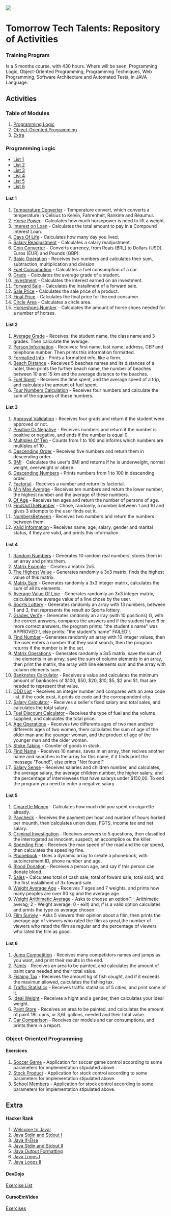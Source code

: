 <img src="https://github.com/RitaFer/tomorrow-tech-talents/blob/main/assets/TomorrowTechTalentsLogo.svg" style="width: 300%, height: auto, margin-left: auto, margin-left: auto" />

# Tomorrow Tech Talents: Repository of Activities

### Training Program

Is a 5 months course, with 430 hours. Where will be seen, Programming Logic, Object-Oriented Programming, Programming Techniques, Web Programming, Software Architecture and Automated Tests, in JAVA Language.

## Activities

### Table of Modules

1. [Programming Logic](#programming-logic)
2. [Object-Oriented Programming](#object-oriented-programming)
3. [Extra](#extra)


### Programming Logic
   - [List 1](#list-1)
   - [List 2](#list-2)
   - [List 3](#list-3)
   - [List 4](#list-4)
   - [List 5](#list-5)
   - [List 6](#list-6)

#### List 1
1. [Temperature Converter](https://github.com/RitaFer/tomorrow-tech-talents/blob/main/src/programminglogic/class01/ex01.java) - Temperature convert, which converts a temperature in Celsius to Kelvin, Fahrenheit, Rankine and Réaumur.
2. [Horse Power](https://github.com/RitaFer/tomorrow-tech-talents/blob/main/src/programminglogic/class01/ex02.java) - Calculates how much horsepower is need to lift a weight.
3. [Interest on Loan](https://github.com/RitaFer/tomorrow-tech-talents/blob/main/src/programminglogic/class01/ex03.java) - Calculates the total amount to pay in a Compound Interest Loan.
4. [Days Of Life](https://github.com/RitaFer/tomorrow-tech-talents/blob/main/src/programminglogic/class01/ex04.java) - Calculates how many day you lived.
5. [Salary Readjustment](https://github.com/RitaFer/tomorrow-tech-talents/blob/main/src/programminglogic/class01/ex05.java) - Calculates a salary readjustment.
6. [Coin Converter](https://github.com/RitaFer/tomorrow-tech-talents/blob/main/src/programminglogic/class01/ex06.java) - Converts currency, from Reais (BRL) to Dollars (USD), Euros (EUR) and Pounds (GBP).
7. [Basic Operation](https://github.com/RitaFer/tomorrow-tech-talents/blob/main/src/programminglogic/class01/ex07.java) - Receives two numbers and calculates their sum, subtraction, multiplication and division.
8. [Fuel Consumption](https://github.com/RitaFer/tomorrow-tech-talents/blob/main/src/programminglogic/class01/ex08.java) - Calculates a fuel consumption of a car.
9. [Grade](https://github.com/RitaFer/tomorrow-tech-talents/blob/main/src/programminglogic/class01/ex09.java) - Calculates the average grade of a student.
10. [Investment](https://github.com/RitaFer/tomorrow-tech-talents/blob/main/src/programminglogic/class01/ex10.java) - Calculates the interest earned on an investment.
11. [Forward Sale](https://github.com/RitaFer/tomorrow-tech-talents/blob/main/src/programminglogic/class01/ex11.java) - Calculates the installment of a forward sale.
12. [Sale Price](https://github.com/RitaFer/tomorrow-tech-talents/blob/main/src/programminglogic/class01/ex12.java) - Calculates the sale price of a product.
13. [Final Price](https://github.com/RitaFer/tomorrow-tech-talents/blob/main/src/programminglogic/class01/ex13.java) - Calculates the final price for the end consumer.
14. [Circle Area](https://github.com/RitaFer/tomorrow-tech-talents/blob/main/src/programminglogic/class01/ex14.java) - Calculates a circle area.
15. [Horseshoes Number](https://github.com/RitaFer/tomorrow-tech-talents/blob/main/src/programminglogic/class01/ex15.java) - Calculates the amount of horse shoes needed for a number of horses.

#### List 2
1. [Average Grade](https://github.com/RitaFer/tomorrow-tech-talents/blob/main/src/programminglogic/class02/ex01.java) - Receives: the student name, the class name and 3 grades. Then calculate the average.
2. [Person Information](https://github.com/RitaFer/tomorrow-tech-talents/blob/main/src/programminglogic/class02/ex02.java) - Receives: first name, last name, address, CEP and telephone number. Then prints this information formatted.
3. [Formatted Info](https://github.com/RitaFer/tomorrow-tech-talents/blob/main/src/programminglogic/class02/ex03.java) - Prints a formatted info, like a form.
4. [Beach Distance](https://github.com/RitaFer/tomorrow-tech-talents/blob/main/src/programminglogic/class02/ex04.java) - Receives 5 beaches names and its distances of a hotel, then prints the further beach name, the number of beaches between 10 and 15 km and the average distance to the beaches.
5. [Fuel Spent](https://github.com/RitaFer/tomorrow-tech-talents/blob/main/src/programminglogic/class02/ex05.java) - Receives the time spent, and the average speed of a trip, and calculates the amount of fuel spent. 
6. [Four Numbers Calculation](https://github.com/RitaFer/tomorrow-tech-talents/blob/main/src/programminglogic/class02/ex06.java) - Receives four numbers and calculate the sum of the squares of these numbers.

#### List 3
1. [Approval Validation](https://github.com/RitaFer/tomorrow-tech-talents/tree/main/src/programminglogic/class03/ex01.java) - Receives four grads and return if the student were approved or not.
2. [Positive Or Negative](https://github.com/RitaFer/tomorrow-tech-talents/tree/main/src/programminglogic/class03/ex02.java) - Receives numbers and return if the number is positive or negative, and ends if the number is equal 0.
3. [Multiples Of Ten](https://github.com/RitaFer/tomorrow-tech-talents/tree/main/src/programminglogic/class03/ex03.java) - Counts from 1 to 100 and informs which numbers are multiples of 10 .
4. [Descending Order](https://github.com/RitaFer/tomorrow-tech-talents/tree/main/src/programminglogic/class03/ex04.java) - Receives five numbers and return them in descending order.
5. [BMI](https://github.com/RitaFer/tomorrow-tech-talents/tree/main/src/programminglogic/class03/ex05.java) - Calculates the user's BMI and returns if he is underweight, normal weight, overweight or obese.
6. [Descending Numbers](https://github.com/RitaFer/tomorrow-tech-talents/tree/main/src/programminglogic/class03/ex06.java) - Prints numbers from 1 to 100 in descending order.
7. [Factorial](https://github.com/RitaFer/tomorrow-tech-talents/tree/main/src/programminglogic/class03/ex07.java) - Receives a number and return its factorial.
8. [Min Max Average](https://github.com/RitaFer/tomorrow-tech-talents/tree/main/src/programminglogic/class03/ex08.java) - Receives ten numbers and return the lower number, the highest number and the average of these numbers.
9. [Of Age](https://github.com/RitaFer/tomorrow-tech-talents/tree/main/src/programminglogic/class03/ex09.java) - Receives ten ages and return the number of persons of age.
10. [FindOutTheNumber](https://github.com/RitaFer/tomorrow-tech-talents/tree/main/src/programminglogic/class03/ex10.java) - Chose, randomly, a number between 1 and 10 and gives 3 attempts to the user finds out it.
11. [NumbersBetween](https://github.com/RitaFer/tomorrow-tech-talents/tree/main/src/programminglogic/class03/ex11.java) - Receives two numbers and return the numbers between them.
12. [Valid Information](https://github.com/RitaFer/tomorrow-tech-talents/tree/main/src/programminglogic/class03/ex12.java) - Receives name, age, salary, gender and marital status, if they are valid, and prints this information.

#### List 4
1. [Random Numbers](https://github.com/RitaFer/tomorrow-tech-talents/tree/main/src/programminglogic/class04/ex01.java) - Generates 10 random real numbers, stores them in an array and prints them.
2. [Matrix Example](https://github.com/RitaFer/tomorrow-tech-talents/tree/main/src/programminglogic/class04/ex02.java) - Creates a matrix 2x5.
3. [The Highest Value](https://github.com/RitaFer/tomorrow-tech-talents/tree/main/src/programminglogic/class04/ex03.java) - Generates randomly a 3x3 matrix, finds the highest value of this matrix.
4. [Matrix Sum](https://github.com/RitaFer/tomorrow-tech-talents/tree/main/src/programminglogic/class04/ex04.java) - Generates randomly a 3x3 integer matrix, calculates the sum of all its elements.
5. [Average Value Of Line](https://github.com/RitaFer/tomorrow-tech-talents/tree/main/src/programminglogic/class04/ex05.java) - Generates randomly an 3x3 integer matrix, calculates the average value of a line chose by the user.
6. [Sports Lottery](https://github.com/RitaFer/tomorrow-tech-talents/tree/main/src/programminglogic/class04/ex06.java) - Generates randomly an array with 13 numbers, between 1 and 3, that represents the result ao Sports lottery.
7. [Grades Verify](https://github.com/RitaFer/tomorrow-tech-talents/tree/main/src/programminglogic/class04/ex07.java) - Generates randomly an array (with 10 positions) G, with the correct answers, compares the answers and if the student have 6 or more correct answers, the program prints: "the student's name" was APPROVED!!, else prints: "the student's name" FAILED!!.
8. [Find Number](https://github.com/RitaFer/tomorrow-tech-talents/tree/main/src/programminglogic/class04/ex08.java) - Generates randomly an array with 10 integer values, then the user enters a number that they want search, then the program returns if the number is in the set.
9. [Matrix Operations](https://github.com/RitaFer/tomorrow-tech-talents/tree/main/src/programminglogic/class04/ex09.java) - Generates randomly a 3x5 matrix, save the sum of line elements in an array, save the sum of column elements in an array, then print the matrix, the array with line elements sum and the array with column elements sum.
10. [Banknotes Calculator](https://github.com/RitaFer/tomorrow-tech-talents/tree/main/src/programminglogic/class04/ex10.java) - Receives a value and calculates the minimum amount of banknotes of $100, $50, $20, $10, $5, $2 and $1, that are needed to represent that value.
11. [DDD List](https://github.com/RitaFer/tomorrow-tech-talents/tree/main/src/programminglogic/class04/ex11.java) - Receives an integer number and compares with an area code list, if the code exist, it prints de code and the correspondent city.
12. [Salary Calculator](https://github.com/RitaFer/tomorrow-tech-talents/tree/main/src/programminglogic/class04/ex12.java) - Receives a seller's fixed salary and total sales, and calculates the total salary.
13. [Fuel Discount Calculator](https://github.com/RitaFer/tomorrow-tech-talents/tree/main/src/programminglogic/class04/ex13.java) - Receives the type of fuel and the volume supplied, and calculates the total price.
14. [Age Operations](https://github.com/RitaFer/tomorrow-tech-talents/tree/main/src/programminglogic/class04/ex14.java) - Receives two differents ages of two men andtwo differents ages of two women, them calculates the sum of age of the older man and the younger woman, and the product of age of the younger man and the older woman.
15. [Stoke Taking](https://github.com/RitaFer/tomorrow-tech-talents/tree/main/src/programminglogic/class04/ex15.java) - Counter of goods in stock.
16. [Find Name](https://github.com/RitaFer/tomorrow-tech-talents/tree/main/src/programminglogic/class04/ex16.java) - Receives 10 names, saves in an array, then recives another name and searches in the array for this name, if it finds print the message "Found!", else prints "Not found!"
17. [Salary Sense](https://github.com/RitaFer/tomorrow-tech-talents/tree/main/src/programminglogic/class04/ex17.java) - Receives salaries and children number, and calculates, the average salary, the average children number, the higher salary, and the percentage of interviewees that have salarys under $150,00. To end the program you need to enter a negative salary.

#### List 5
1. [Cigarette Money](https://github.com/RitaFer/tomorrow-tech-talents/tree/main/src/programminglogic/class05/ex01.java) - Calculates how much did you spent on cigarette already.
2. [Paycheck](https://github.com/RitaFer/tomorrow-tech-talents/tree/main/src/programminglogic/class05/ex02.java) - Receives the payment per hour and number of hours horked per mounth, then calculates union dues, FGTS, income tax and net salary.
3. [Criminal Investigation](https://github.com/RitaFer/tomorrow-tech-talents/tree/main/src/programminglogic/class05/ex03.java) - Receives answers to 5 questions, then classified the interrogated as innocent, suspect, an accomplice ou the killer.
4. [Speeding Fine](https://github.com/RitaFer/tomorrow-tech-talents/tree/main/src/programminglogic/class05/ex04.java) - Receives the max speed of the road and the car speed, then calculates the speeding fine.
5. [Phonebook](https://github.com/RitaFer/tomorrow-tech-talents/tree/main/src/programminglogic/class05/ex05.java) - Uses a dynamic array to create a phonebook, with autoincrement ID, phone number and age.
6. [Blood Donation](https://github.com/RitaFer/tomorrow-tech-talents/tree/main/src/programminglogic/class05/ex06.java) - Receives a person age, and say if this person can donate blood.
7. [Sales](https://github.com/RitaFer/tomorrow-tech-talents/tree/main/src/programminglogic/class05/ex07.java) - Calculates total of cash sale, total of foward sale, total sold, and the first installment of 3x foward sale.
8. [Weight Average Age](https://github.com/RitaFer/tomorrow-tech-talents/tree/main/src/programminglogic/class05/ex08.java) - Receives 7 ages and 7 weights, and prints how many peoples are over 90 kg and the average age.
9. [Weight Arithimetic Average](https://github.com/RitaFer/tomorrow-tech-talents/tree/main/src/programminglogic/class05/ex09.java) - Asks to choose an option(1 - Arithimetic averag; 2 - Weight average; 0 - exit) and, if is a valid option calculates and prints the type os average chosen.
10. [Film Survey](https://github.com/RitaFer/tomorrow-tech-talents/tree/main/src/programminglogic/class05/ex10.java) - Asks 5 viewers their opinion about a film, then prints the average age of viewers who rated the film as great,the number of viewers who rated the film as regular and the percentage of viewers who rated the film as good.

#### List 6
1. [Jump Competition](https://github.com/RitaFer/tomorrow-tech-talents/tree/main/src/programminglogic/class06/ex01.java) - Receives many competidors names and jumps as you want, and print their results in the end.
2. [Paints](https://github.com/RitaFer/tomorrow-tech-talents/tree/main/src/programminglogic/class06/ex02.java) - Receives an area to be painted, and calculates the amount of paint cans needed and their total value.
3. [Fishing Tax](https://github.com/RitaFer/tomorrow-tech-talents/tree/main/src/programminglogic/class06/ex03.java) - Receives the amount kg of fish cought, and if it exceeds the maximun allowed, calculates the fishing tax.
4. [Traffic Statistics](https://github.com/RitaFer/tomorrow-tech-talents/tree/main/src/programminglogic/class06/ex04.java) - Receives traffic statistics of 5 cities, and print some of it.
5. [Ideal Weight](https://github.com/RitaFer/tomorrow-tech-talents/tree/main/src/programminglogic/class06/ex05.java) - Receives a hight and a gender, then calculates your ideal weight.
6. [Paint Store](https://github.com/RitaFer/tomorrow-tech-talents/tree/main/src/programminglogic/class06/ex06.java) - Receives an area to be painted, and calculates the amount of paint 18L cans, or 3,6L gallons, needed and their total value.
7. [Car Comparison](https://github.com/RitaFer/tomorrow-tech-talents/tree/main/src/programminglogic/class06/ex07.java) - Receives car models and car consumptions, and prints them in a report.

### Object-Oriented Programming
#### Exercices
1. [Soccer Game](https://github.com/RitaFer/tomorrow-tech-talents/tree/main/src/oop/soccer) -  Application for soccer game control according to some parameters for implementation stipulated above.
2. [Stock Product](https://github.com/RitaFer/tomorrow-tech-talents/tree/main/src/oop/stock) - Application for stock control according to some parameters for implementation stipulated above.
3. [School Members](https://github.com/RitaFer/tomorrow-tech-talents/tree/main/src/oop/school) - Application for stock control according to some parameters for implementation stipulated above.

## Extra
#### Hacker Rank
1. [Welcome to Java!](https://github.com/RitaFer/tomorrow-tech-talents/blob/main/src/extras/hackerrank/d01.java)
2. [Java Stdin and Stdout I](https://github.com/RitaFer/tomorrow-tech-talents/blob/main/src/extras/hackerrank/d02.java)
3. [Java If-Else](https://github.com/RitaFer/tomorrow-tech-talents/blob/main/src/extras/hackerrank/d03.java)
4. [Java Stdin and Stdout II](https://github.com/RitaFer/tomorrow-tech-talents/blob/main/src/extras/hackerrank/d04.java)
5. [Java Output Formatting](https://github.com/RitaFer/tomorrow-tech-talents/blob/main/src/extras/hackerrank/d05.java)
6. [Java Loops I](https://github.com/RitaFer/tomorrow-tech-talents/blob/main/src/extras/hackerrank/d06.java)
7. [Java Loops II](https://github.com/RitaFer/tomorrow-tech-talents/blob/main/src/extras/hackerrank/d07.java)

#### DevDojo
[Exercise List](https://github.com/RitaFer/tomorrow-tech-talents/tree/main/src/extras/devdojo)

#### CursoEmVideo
[Exercises](https://github.com/RitaFer/tomorrow-tech-talents/tree/main/src/extras/cursoemvideo)
